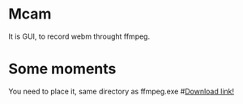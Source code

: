 # Mcam
It is GUI, to record webm throught ffmpeg.
# Some moments
You need to place it, same directory as ffmpeg.exe
#[Download link!](../../releases)
